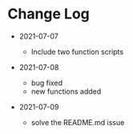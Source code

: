 # Change Log 

* 2021-07-07
	* Include two function scripts

* 2021-07-08
	* bug fixed
	* new functions added

* 2021-07-09
	* solve the README.md issue
